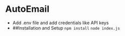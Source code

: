 # AutoEmail



- Add .env file and add credentials like API keys
- ##Installation and Setup
 `npm install`
 `node index.js`
